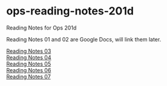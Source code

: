 # ops-reading-notes-201d
Reading Notes for Ops 201d

Reading Notes 01 and 02 are Google Docs, will link them later.

[Reading Notes 03](https://deanweiss.github.io/ops-reading-notes-201d/ReadingNotes03)
<br>
[Reading Notes 04](https://deanweiss.github.io/ops-reading-notes-201d/ReadingNotes04)
<br>
[Reading Notes 05](https://deanweiss.github.io/ops-reading-notes-201d/ReadingNotes05)
<br>
[Reading Notes 06](https://deanweiss.github.io/ops-reading-notes-201d/ReadingNotes06)
<br>
[Reading Notes 07](https://deanweiss.github.io/ops-reading-notes-201d/ReadingNotes07)
